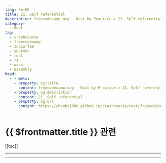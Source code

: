 ```yaml
---
lang: ko-KR
title: 21. Self referential
description: freecodecamp.org - Rust by Practice > 21. Self referential
category: 
  - Rust
tag: 
  - crashcourse
  - freecodecamp
  - zubiarfan
  - youtube
  - rust
  - rs
  - wasm
  - assembly
head:
  - - meta:
    - property: og:title
      content: freecodecamp.org - Rust by Practice > 21. Self referential
    - property: og:description
      content: 21. Self referential
    - property: og:url
      content: https://chanhi2000.github.io/crashcourse/rust/freecodecamp-rust-by-practice/21.html
---
```


# {{ $frontmatter.title }} 관련

[[toc]]

---

---

<TagLinks />